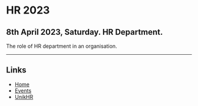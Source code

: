 # HR 2023

## 8th April 2023, Saturday. HR Department.

The role of HR department in an organisation.

---

## Links
* [Home](../../README.md)
* [Events](../index.md)
* [UnikHR](https://unikhr.com)
